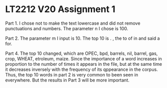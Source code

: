 # LT2212 V20 Assignment 1

Part 1.
I chose not to make the text lowercase and did not remove punctuations and numbers.
The parameter n I chose is 100.

Part 2.
The parameter m I input is 10.
The top 10 is . , the to of in and said a for.

Part 4.
The top 10 changed, which are OPEC, bpd, barrels, nil, barrel, gas, crop, WHEAT, etroleum, maize.
Since the importance of a word increases in proportion to the number of times it appears in the file, but at the same time it decreases inversely with the frequency of its qppearance in the corpus. Thus, the top 10 words in part 2 is very common to been seen in everywhere. But the results in Part 3 will be more important.
